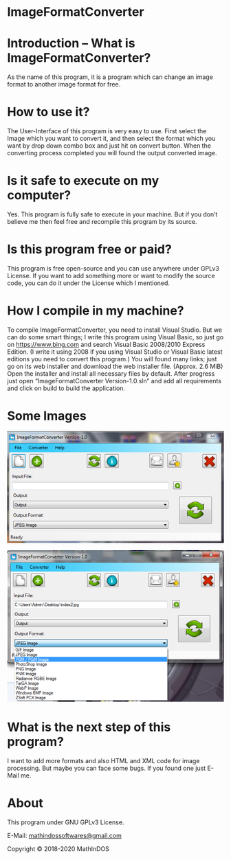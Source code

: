 # ImageFormatConverter

# Introduction – What is ImageFormatConverter?

As the name of this program, it is a program which can change an image format to another image format for free.

# How to use it?

The User-Interface of this program is very easy to use. First select the Image which you want to convert it, and then select the format which you want by drop down combo box and just hit on convert button.  When the converting process completed you will found the output converted image.

# Is it safe to execute on my computer?

Yes. This program is fully safe to execute in your machine. But if you don’t believe me then feel free and recompile this program by its source.

# Is this program free or paid?

This program is free open-source and you can use anywhere under GPLv3 License. If you want to add something more or want to modify the source code, you can do it under the License which I mentioned.

# How I compile in my machine?

To compile ImageFormatConverter, you need to install Visual Studio. But we can do some smart things; I write this program using Visual Basic, so just go on https://www.bing.com and search Visual Basic 2008/2010 Express Edition. (I write it using 2008 if you using Visual Studio or Visual Basic latest editions you need to convert this program.)  You will found many links; just go on its web installer and download the web installer file.  (Approx. 2.6 MiB)  Open the installer and install all necessary files by default. After progress just open “ImageFormatConverter Version-1.0.sln” and add all requirements and click on build to build the application.

# Some Images

<img src="https://github.com/MathInDOS/ImageFormatConverter/blob/main/Source%20Code/shot1.png"></img>

<img src="https://github.com/MathInDOS/ImageFormatConverter/blob/main/Source%20Code/shot2.png"></img>

# What is the next step of this program?

I want to add more formats and also HTML and XML code for image processing. But maybe you can face some bugs. If you found one just E-Mail me.

# About

This program under GNU GPLv3 License.

E-Mail: mathindossoftwares@gmail.com

Copyright © 2018-2020 MathInDOS	




